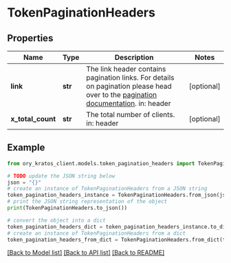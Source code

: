 # TokenPaginationHeaders


## Properties

Name | Type | Description | Notes
------------ | ------------- | ------------- | -------------
**link** | **str** | The link header contains pagination links.  For details on pagination please head over to the [pagination documentation](https://www.ory.sh/docs/ecosystem/api-design#pagination).  in: header | [optional] 
**x_total_count** | **str** | The total number of clients.  in: header | [optional] 

## Example

```python
from ory_kratos_client.models.token_pagination_headers import TokenPaginationHeaders

# TODO update the JSON string below
json = "{}"
# create an instance of TokenPaginationHeaders from a JSON string
token_pagination_headers_instance = TokenPaginationHeaders.from_json(json)
# print the JSON string representation of the object
print(TokenPaginationHeaders.to_json())

# convert the object into a dict
token_pagination_headers_dict = token_pagination_headers_instance.to_dict()
# create an instance of TokenPaginationHeaders from a dict
token_pagination_headers_from_dict = TokenPaginationHeaders.from_dict(token_pagination_headers_dict)
```
[[Back to Model list]](../README.md#documentation-for-models) [[Back to API list]](../README.md#documentation-for-api-endpoints) [[Back to README]](../README.md)



